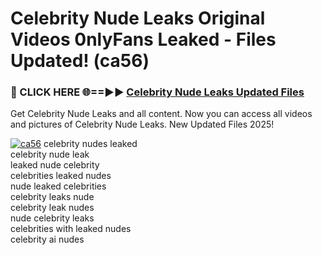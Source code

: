 # Celebrity Nude Leaks Original Videos 0nlyFans Leaked - Files Updated! (ca56)

<h3>🔴 CLICK HERE 🌐==►► <a href="https://tinyurl.com/5h6xmrr3" rel="nofollow">Celebrity Nude Leaks Updated Files</a></h3>

Get Celebrity Nude Leaks and all content. Now you can access all videos and pictures of Celebrity Nude Leaks. New Updated Files 2025!

[![ca56](https://i.imgur.com/KVD873Z.gif)](https://tinyurl.com/5h6xmrr3)
celebrity nudes leaked<br>
celebrity nude leak<br>
leaked nude celebrity<br>
celebrities leaked nudes<br>
nude leaked celebrities<br>
celebrity leaks nude<br>
celebrity leak nudes<br>
nude celebrity leaks<br>
celebrities with leaked nudes<br>
celebrity ai nudes